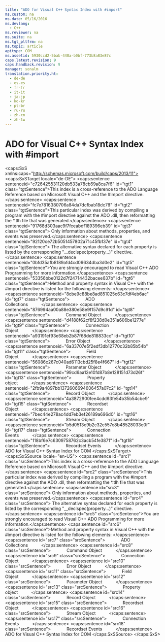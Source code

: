 ```yaml
---
title: "ADO for Visual C++ Syntax Index with #import"
ms.custom: na
ms.date: 05/16/2016
ms.devlang: 
  - C++
ms.reviewer: na
ms.suite: na
ms.tgt_pltfrm: na
ms.topic: article
apitype: COM
ms.assetid: 5930ccd2-5bab-448a-b0bf-773b8a83e87c
caps.latest.revision: 9
caps.handback.revision: 9
manager: sonalm
translation.priority.ht: 
  - de-de
  - es-es
  - fr-fr
  - it-it
  - ja-jp
  - ko-kr
  - pt-br
  - ru-ru
  - zh-cn
  - zh-tw
---
```

# ADO for Visual C++ Syntax Index with #import
<?xml version="1.0" encoding="utf-8"?>
<caps:SxS xmlns:caps="http://schemas.microsoft.com/build/caps/2013/11">
  <caps:SxSTarget locale="de-DE">
    <developerReferenceWithoutSyntaxDocument xsi:schemaLocation="http://ddue.schemas.microsoft.com/authoring/2003/5 http://dduestorage.blob.core.windows.net/ddueschema/developer.xsd" xmlns="http://ddue.schemas.microsoft.com/authoring/2003/5" xmlns:xlink="http://www.w3.org/1999/xlink" xmlns:xsi="http://www.w3.org/2001/XMLSchema-instance">
      <introduction>
        <para>
          <caps:sentence sentenceid="c726425531120db533a78cb69a8ca7f6" id="tgt1" class="tgtSentence">This index is a cross-reference to the ADO Language Reference based on Microsoft Visual C++ and the <legacyBold>#import</legacyBold> directive.</caps:sentence>
        </para>
        <para>
          <caps:sentence sentenceid="fc7e7816380706a84da7dcfbab18dc78" id="tgt2" class="tgtSentence">This particular index was derived by compiling a program with the <legacyBold>#import</legacyBold> directive against the ADO .dll, then reformatting the *.tlh file that was generated.</caps:sentence>
          <caps:sentence sentenceid="91768d303aac9f7fceabdf189396eb39" id="tgt3" class="tgtSentence"> Only information about methods, properties, and events was preserved.</caps:sentence>
          <caps:sentence sentenceid="92120ce72b5051457802a71c45fb137e" id="tgt4" class="tgtSentence"> The alternative syntax declared for each property is listed by the corresponding "<codeInline>__declspec(property...)</codeInline>" directive.</caps:sentence>
        </para>
        <para>
          <caps:sentence sentenceid="0bfd35afb8189afd4cd06634dba3d0e2" id="tgt5" class="tgtSentence">You are strongly encouraged to read <legacyLink xlink:href="11233b96-e05c-4221-9aed-5f20944b0f1c">Visual C++ ADO Programming</legacyLink> for more information.</caps:sentence>
        </para>
        <para>
          <caps:sentence sentenceid="53356bbe0122d7f24714432bacee637b" id="tgt6" class="tgtSentence">Method and property syntax in Visual C++ with the <legacyBold>#import</legacyBold> directive is listed for the following elements:  </caps:sentence>
        </para>
        <list class="bullet">
          <listItem>
            <para>
              <caps:sentence sentenceid="8cbe9c88be8ad851025c63c7df4eb6ac" id="tgt7" class="tgtSentence">             <legacyLink xlink:href="36fbca8e-1884-44b5-806b-d15e30f42fe6">ADO Collections</legacyLink>           </caps:sentence>
            </para>
          </listItem>
          <listItem>
            <para>
              <caps:sentence sentenceid="876994aa00a88e380e58e9f157d9c91d" id="tgt8" class="tgtSentence">             <legacyLink xlink:href="ccb6ffbc-7303-4124-8a0c-f6356f2c82d9">Command Object</legacyLink>           </caps:sentence>
            </para>
          </listItem>
          <listItem>
            <para>
              <caps:sentence sentenceid="d4188f62cf8f238d0e351a606be1277e" id="tgt9" class="tgtSentence">             <legacyLink xlink:href="03f47eda-840d-4cab-83d9-ccddd873f342">Connection Object</legacyLink>           </caps:sentence>
            </para>
          </listItem>
          <listItem>
            <para>
              <caps:sentence sentenceid="a93191ef93e68eb2b87f68de818833cc" id="tgt10" class="tgtSentence">             <legacyLink xlink:href="1ee59754-59c8-48e2-a4fb-242fa788c1f9">Error Object</legacyLink>           </caps:sentence>
            </para>
          </listItem>
          <listItem>
            <para>
              <caps:sentence sentenceid="6a33707e5f2edf3db12770c32b85b54b" id="tgt11" class="tgtSentence">             <legacyLink xlink:href="90cb636a-9416-48a4-b4eb-bb11bbd40950">Field Object</legacyLink>           </caps:sentence>
            </para>
          </listItem>
          <listItem>
            <para>
              <caps:sentence sentenceid="56086c267c040ad6113cbd25f8e4f667" id="tgt12" class="tgtSentence">             <legacyLink xlink:href="6b43cf70-9695-47b0-9e68-f36898859b6b">Parameter Object</legacyLink>           </caps:sentence>
            </para>
          </listItem>
          <listItem>
            <para>
              <caps:sentence sentenceid="99cd6aa12e10fd87b8e128151d73d26f" id="tgt13" class="tgtSentence">             <legacyLink xlink:href="80988ca7-f514-438d-bf6f-9390dfe93fc3">Property object</legacyLink>           </caps:sentence>
            </para>
          </listItem>
          <listItem>
            <para>
              <caps:sentence sentenceid="2fb9a4897bb1372606694606457a07c2" id="tgt14" class="tgtSentence">             <legacyLink xlink:href="ba6dd186-9552-4b6c-960b-3ee6cd589afd">Record Object</legacyLink>           </caps:sentence>
            </para>
          </listItem>
          <listItem>
            <para>
              <caps:sentence sentenceid="4a3872900fee4cdd63fe54b35b54cbe9" id="tgt15" class="tgtSentence">             <legacyLink xlink:href="fe41da71-b607-4329-94da-60964b8efcdc">Recordset Object</legacyLink>           </caps:sentence>
            </para>
          </listItem>
          <listItem>
            <para>
              <caps:sentence sentenceid="7bec44e278ac4dd7eb3ef26189a696d0" id="tgt16" class="tgtSentence">             <legacyLink xlink:href="e59d0687-1f5a-45c5-9d0a-c1f27079495d">Stream Object</legacyLink>           </caps:sentence>
            </para>
          </listItem>
          <listItem>
            <para>
              <caps:sentence sentenceid="b5d0513e9b2c32c557c8b48528033e0f" id="tgt17" class="tgtSentence">             <legacyLink xlink:href="dd052d36-7730-4400-822b-0544fb1992b4">Connection Events</legacyLink>           </caps:sentence>
            </para>
          </listItem>
          <listItem>
            <para>
              <caps:sentence sentenceid="118bf6e7c6309758762c3acb54fe3871" id="tgt18" class="tgtSentence">             <legacyLink xlink:href="b7021f11-8242-4e9f-92e9-1a4472673fb1">Recordset Events</legacyLink>           </caps:sentence>
            </para>
          </listItem>
        </list>
      </introduction>
      <relatedTopics>
        <link xlink:href="d02b199e-1e52-4cc9-b118-750952ae7f63">ADO for Visual C++ Syntax Index for COM</link>
      </relatedTopics>
    </developerReferenceWithoutSyntaxDocument>
  </caps:SxSTarget>
  <caps:SxSSource locale="en-US">
    <developerReferenceWithoutSyntaxDocument xsi:schemaLocation="http://ddue.schemas.microsoft.com/authoring/2003/5 http://dduestorage.blob.core.windows.net/ddueschema/developer.xsd" xmlns="http://ddue.schemas.microsoft.com/authoring/2003/5" xmlns:xlink="http://www.w3.org/1999/xlink" xmlns:xsi="http://www.w3.org/2001/XMLSchema-instance">
      <introduction>
        <para>
          <caps:sentence id="src1" class="srcSentence">This index is a cross-reference to the ADO Language Reference based on Microsoft Visual C++ and the <legacyBold>#import</legacyBold> directive.</caps:sentence>
        </para>
        <para>
          <caps:sentence id="src2" class="srcSentence">This particular index was derived by compiling a program with the <legacyBold>#import</legacyBold> directive against the ADO .dll, then reformatting the *.tlh file that was generated.</caps:sentence>
          <caps:sentence id="src3" class="srcSentence"> Only information about methods, properties, and events was preserved.</caps:sentence>
          <caps:sentence id="src4" class="srcSentence"> The alternative syntax declared for each property is listed by the corresponding "<codeInline>__declspec(property...)</codeInline>" directive.</caps:sentence>
        </para>
        <para>
          <caps:sentence id="src5" class="srcSentence">You are strongly encouraged to read <legacyLink xlink:href="11233b96-e05c-4221-9aed-5f20944b0f1c">Visual C++ ADO Programming</legacyLink> for more information.</caps:sentence>
        </para>
        <para>
          <caps:sentence id="src6" class="srcSentence">Method and property syntax in Visual C++ with the <legacyBold>#import</legacyBold> directive is listed for the following elements:  </caps:sentence>
        </para>
        <list class="bullet">
          <listItem>
            <para>
              <caps:sentence id="src7" class="srcSentence">             <legacyLink xlink:href="36fbca8e-1884-44b5-806b-d15e30f42fe6">ADO Collections</legacyLink>           </caps:sentence>
            </para>
          </listItem>
          <listItem>
            <para>
              <caps:sentence id="src8" class="srcSentence">             <legacyLink xlink:href="ccb6ffbc-7303-4124-8a0c-f6356f2c82d9">Command Object</legacyLink>           </caps:sentence>
            </para>
          </listItem>
          <listItem>
            <para>
              <caps:sentence id="src9" class="srcSentence">             <legacyLink xlink:href="03f47eda-840d-4cab-83d9-ccddd873f342">Connection Object</legacyLink>           </caps:sentence>
            </para>
          </listItem>
          <listItem>
            <para>
              <caps:sentence id="src10" class="srcSentence">             <legacyLink xlink:href="1ee59754-59c8-48e2-a4fb-242fa788c1f9">Error Object</legacyLink>           </caps:sentence>
            </para>
          </listItem>
          <listItem>
            <para>
              <caps:sentence id="src11" class="srcSentence">             <legacyLink xlink:href="90cb636a-9416-48a4-b4eb-bb11bbd40950">Field Object</legacyLink>           </caps:sentence>
            </para>
          </listItem>
          <listItem>
            <para>
              <caps:sentence id="src12" class="srcSentence">             <legacyLink xlink:href="6b43cf70-9695-47b0-9e68-f36898859b6b">Parameter Object</legacyLink>           </caps:sentence>
            </para>
          </listItem>
          <listItem>
            <para>
              <caps:sentence id="src13" class="srcSentence">             <legacyLink xlink:href="80988ca7-f514-438d-bf6f-9390dfe93fc3">Property object</legacyLink>           </caps:sentence>
            </para>
          </listItem>
          <listItem>
            <para>
              <caps:sentence id="src14" class="srcSentence">             <legacyLink xlink:href="ba6dd186-9552-4b6c-960b-3ee6cd589afd">Record Object</legacyLink>           </caps:sentence>
            </para>
          </listItem>
          <listItem>
            <para>
              <caps:sentence id="src15" class="srcSentence">             <legacyLink xlink:href="fe41da71-b607-4329-94da-60964b8efcdc">Recordset Object</legacyLink>           </caps:sentence>
            </para>
          </listItem>
          <listItem>
            <para>
              <caps:sentence id="src16" class="srcSentence">             <legacyLink xlink:href="e59d0687-1f5a-45c5-9d0a-c1f27079495d">Stream Object</legacyLink>           </caps:sentence>
            </para>
          </listItem>
          <listItem>
            <para>
              <caps:sentence id="src17" class="srcSentence">             <legacyLink xlink:href="dd052d36-7730-4400-822b-0544fb1992b4">Connection Events</legacyLink>           </caps:sentence>
            </para>
          </listItem>
          <listItem>
            <para>
              <caps:sentence id="src18" class="srcSentence">             <legacyLink xlink:href="b7021f11-8242-4e9f-92e9-1a4472673fb1">Recordset Events</legacyLink>           </caps:sentence>
            </para>
          </listItem>
        </list>
      </introduction>
      <relatedTopics>
        <link xlink:href="d02b199e-1e52-4cc9-b118-750952ae7f63">ADO for Visual C++ Syntax Index for COM</link>
      </relatedTopics>
    </developerReferenceWithoutSyntaxDocument>
  </caps:SxSSource>
</caps:SxS>